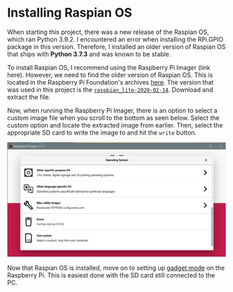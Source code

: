 # Installing Raspian OS

When starting this project, there was a new release of the Raspian OS, which ran Python 3.9.2. I encountered an error when installing the RPi.GPIO package in this version. Therefore, I installed an older version of Raspian OS that ships with **Python 3.7.3** and was known to be stable.&#x20;

To install Raspian OS, I recommend using the Raspberry Pi Imager (link here). However, we need to find the older version of Raspian OS. This is located in the Raspberry Pi Foundation's archives [here](https://downloads.raspberrypi.org/raspbian_lite/images/). The version that was used in this project is the [`raspbian_lite-2020-02-14`](https://downloads.raspberrypi.org/raspbian_lite/images/raspbian_lite-2020-02-14/). Download and extract the file.&#x20;

Now, when running the Raspberry Pi Imager, there is an option to select a custom image file when you scroll to the bottom as seen below. Select the custom option and locate the extracted image from earlier. Then, select the appropriate SD card to write the image to and hit the `write` button.&#x20;

![](./images/custom.PNG)

Now that Raspian OS is installed, move on to setting up [gadget mode](./gadget_mode.md) on the Raspberry Pi. This is easiest done with the SD card still connected to the PC.&#x20;
